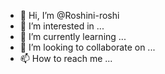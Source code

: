 - 👋 Hi, I’m @Roshini-roshi
- 👀 I’m interested in ...
- 🌱 I’m currently learning ...
- 💞️ I’m looking to collaborate on ...
- 📫 How to reach me ...

<!---
Roshini-roshi/Roshini-roshi is a ✨ special ✨ repository because its `README.md` (this file) appears on your GitHub profile.
You can click the Preview link to take a look at your changes.
--->
